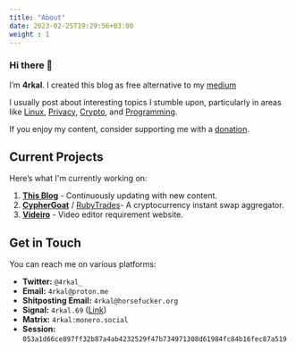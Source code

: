 ```yaml
---
title: "About"
date: 2023-02-25T19:29:56+03:00
weight : 1
---
```

### Hi there 👋
I’m **4rkal**. I created this blog as free alternative to my [medium](https://4rkal.medium.com)

I usually post about interesting topics I stumble upon, particularly in areas like [Linux](../../tags/linux), [Privacy](../../tags/privacy), [Crypto](../../tags/crypto), and [Programming](../../tags/programming).

If you enjoy my content, consider supporting me with a [donation](../../donate).

## Current Projects

Here’s what I'm currently working on:

1. **[This Blog](.)** - Continuously updating with new content.
2. **[CypherGoat](https://github.com/CypherGoat)** / [RubyTrades](x.com/ruby_trades)- A cryptocurrency instant swap aggregator.
3. **[Videiro](https://videiro.com)** - Video editor requirement website.

## Get in Touch

You can reach me on various platforms:

- **Twitter:** `@4rkal_`
- **Email:** `4rkal@proton.me`
- **Shitposting Email:** `4rkal@horsefucker.org`
- **Signal:** `4rkal.69` ([Link](https://signal.me/#eu/yLATcXczmtO-VimtMwpkJQKJSeyNppqP_H-742eUxPL1TLezxCxMSqZJR2QD4lqY))
- **Matrix:** `4rkal:monero.social`
- **Session:** `053a1d66ce897ff32b87a4ab4232529f47b734971308d61984fc84b16fec87a519`
